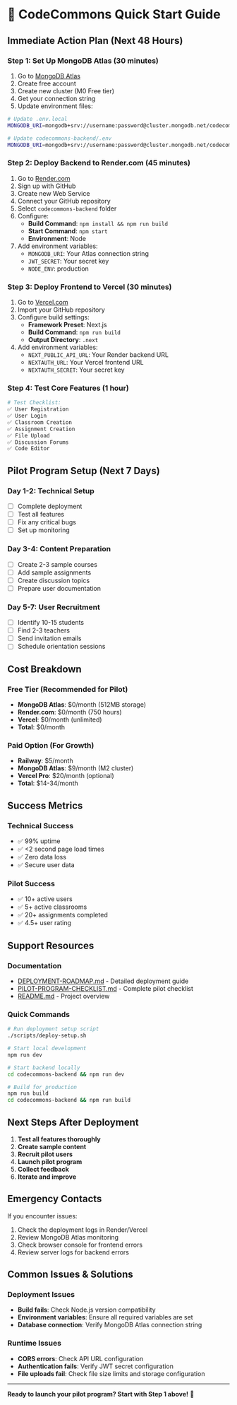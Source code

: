 # 🚀 CodeCommons Quick Start Guide

## **Immediate Action Plan (Next 48 Hours)**

### **Step 1: Set Up MongoDB Atlas (30 minutes)**
1. Go to [MongoDB Atlas](https://www.mongodb.com/atlas)
2. Create free account
3. Create new cluster (M0 Free tier)
4. Get your connection string
5. Update environment files:

```bash
# Update .env.local
MONGODB_URI=mongodb+srv://username:password@cluster.mongodb.net/codecommons

# Update codecommons-backend/.env
MONGODB_URI=mongodb+srv://username:password@cluster.mongodb.net/codecommons
```

### **Step 2: Deploy Backend to Render.com (45 minutes)**
1. Go to [Render.com](https://render.com)
2. Sign up with GitHub
3. Create new Web Service
4. Connect your GitHub repository
5. Select `codecommons-backend` folder
6. Configure:
   - **Build Command**: `npm install && npm run build`
   - **Start Command**: `npm start`
   - **Environment**: Node
7. Add environment variables:
   - `MONGODB_URI`: Your Atlas connection string
   - `JWT_SECRET`: Your secret key
   - `NODE_ENV`: production

### **Step 3: Deploy Frontend to Vercel (30 minutes)**
1. Go to [Vercel.com](https://vercel.com)
2. Import your GitHub repository
3. Configure build settings:
   - **Framework Preset**: Next.js
   - **Build Command**: `npm run build`
   - **Output Directory**: `.next`
4. Add environment variables:
   - `NEXT_PUBLIC_API_URL`: Your Render backend URL
   - `NEXTAUTH_URL`: Your Vercel frontend URL
   - `NEXTAUTH_SECRET`: Your secret key

### **Step 4: Test Core Features (1 hour)**
```bash
# Test Checklist:
✅ User Registration
✅ User Login
✅ Classroom Creation
✅ Assignment Creation
✅ File Upload
✅ Discussion Forums
✅ Code Editor
```

## **Pilot Program Setup (Next 7 Days)**

### **Day 1-2: Technical Setup**
- [ ] Complete deployment
- [ ] Test all features
- [ ] Fix any critical bugs
- [ ] Set up monitoring

### **Day 3-4: Content Preparation**
- [ ] Create 2-3 sample courses
- [ ] Add sample assignments
- [ ] Create discussion topics
- [ ] Prepare user documentation

### **Day 5-7: User Recruitment**
- [ ] Identify 10-15 students
- [ ] Find 2-3 teachers
- [ ] Send invitation emails
- [ ] Schedule orientation sessions

## **Cost Breakdown**

### **Free Tier (Recommended for Pilot)**
- **MongoDB Atlas**: $0/month (512MB storage)
- **Render.com**: $0/month (750 hours)
- **Vercel**: $0/month (unlimited)
- **Total**: $0/month

### **Paid Option (For Growth)**
- **Railway**: $5/month
- **MongoDB Atlas**: $9/month (M2 cluster)
- **Vercel Pro**: $20/month (optional)
- **Total**: $14-34/month

## **Success Metrics**

### **Technical Success**
- ✅ 99% uptime
- ✅ <2 second page load times
- ✅ Zero data loss
- ✅ Secure user data

### **Pilot Success**
- ✅ 10+ active users
- ✅ 5+ active classrooms
- ✅ 20+ assignments completed
- ✅ 4.5+ user rating

## **Support Resources**

### **Documentation**
- [DEPLOYMENT-ROADMAP.md](./DEPLOYMENT-ROADMAP.md) - Detailed deployment guide
- [PILOT-PROGRAM-CHECKLIST.md](./PILOT-PROGRAM-CHECKLIST.md) - Complete pilot checklist
- [README.md](./README.md) - Project overview

### **Quick Commands**
```bash
# Run deployment setup script
./scripts/deploy-setup.sh

# Start local development
npm run dev

# Start backend locally
cd codecommons-backend && npm run dev

# Build for production
npm run build
cd codecommons-backend && npm run build
```

## **Next Steps After Deployment**

1. **Test all features thoroughly**
2. **Create sample content**
3. **Recruit pilot users**
4. **Launch pilot program**
5. **Collect feedback**
6. **Iterate and improve**

## **Emergency Contacts**

If you encounter issues:
1. Check the deployment logs in Render/Vercel
2. Review MongoDB Atlas monitoring
3. Check browser console for frontend errors
4. Review server logs for backend errors

## **Common Issues & Solutions**

### **Deployment Issues**
- **Build fails**: Check Node.js version compatibility
- **Environment variables**: Ensure all required variables are set
- **Database connection**: Verify MongoDB Atlas connection string

### **Runtime Issues**
- **CORS errors**: Check API URL configuration
- **Authentication fails**: Verify JWT secret configuration
- **File uploads fail**: Check file size limits and storage configuration

---

**Ready to launch your pilot program? Start with Step 1 above!** 🚀 